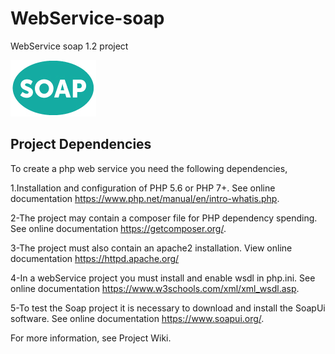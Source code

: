 # WebService-soap
WebService soap 1.2 project

![Logo Soap](logo-soap.jpg)

## Project Dependencies

To create a php web service you need the following dependencies,

1.Installation and configuration of PHP 5.6 or PHP 7+. See online documentation https://www.php.net/manual/en/intro-whatis.php.

2-The project may contain a composer file for PHP dependency spending. See online documentation https://getcomposer.org/.

3-The project must also contain an apache2 installation. View online documentation https://httpd.apache.org/

4-In a webService project you must install and enable wsdl in php.ini. See online documentation https://www.w3schools.com/xml/xml_wsdl.asp.

5-To test the Soap project it is necessary to download and install the SoapUi software. See online documentation https://www.soapui.org/.

For more information, see Project Wiki.
